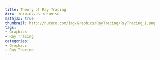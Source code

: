 ```yaml
---
title: Theory of Ray Tracing
date: 2018-07-05 20:09:50
mathjax: true
thumbnail: http://hucoco.com/img/Graphics/RayTracing/RayTracing_1.png
tags: 
- Graphics
- Ray Tracing
categories:
- Graphics
- Ray Tracing
---
```


